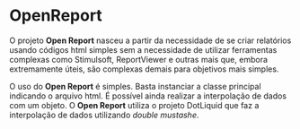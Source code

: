 # OpenReport
O projeto **Open Report** nasceu a partir da necessidade de se criar relatórios usando códigos html simples sem a necessidade de utilizar ferramentas complexas como Stimulsoft, ReportViewer e outras mais que, embora extremamente úteis, são complexas demais para objetivos mais simples.

O uso do **Open Report** é simples. Basta instanciar a classe principal indicando o arquivo html. É possível ainda realizar a interpolação de dados com um objeto. O **Open Report** utiliza o projeto DotLiquid que faz a interpolação de dados utilizando *double mustashe*.